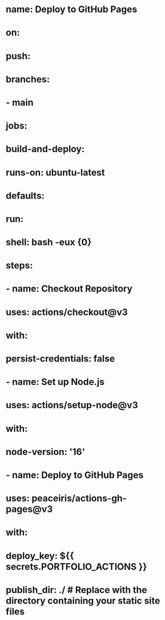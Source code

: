 # name: Deploy to GitHub Pages
# on:
#   push:
#     branches:
#       - main

# jobs:
#   build-and-deploy:
#     runs-on: ubuntu-latest

#     defaults:
#       run:
#         shell: bash -eux {0}
        
#     steps:
#       - name: Checkout Repository
#         uses: actions/checkout@v3
#         with:
#           persist-credentials: false

#       - name: Set up Node.js
#         uses: actions/setup-node@v3
#         with:
#           node-version: '16'

#       - name: Deploy to GitHub Pages
#         uses: peaceiris/actions-gh-pages@v3
#         with:
#           deploy_key: ${{ secrets.PORTFOLIO_ACTIONS }}
#           publish_dir: ./  # Replace with the directory containing your static site files